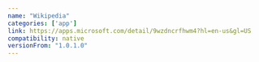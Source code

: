 ```yaml
---
name: "Wikipedia"
categories: ['app']
link: https://apps.microsoft.com/detail/9wzdncrfhwm4?hl=en-us&gl=US
compatibility: native
versionFrom: "1.0.1.0"
---
```


